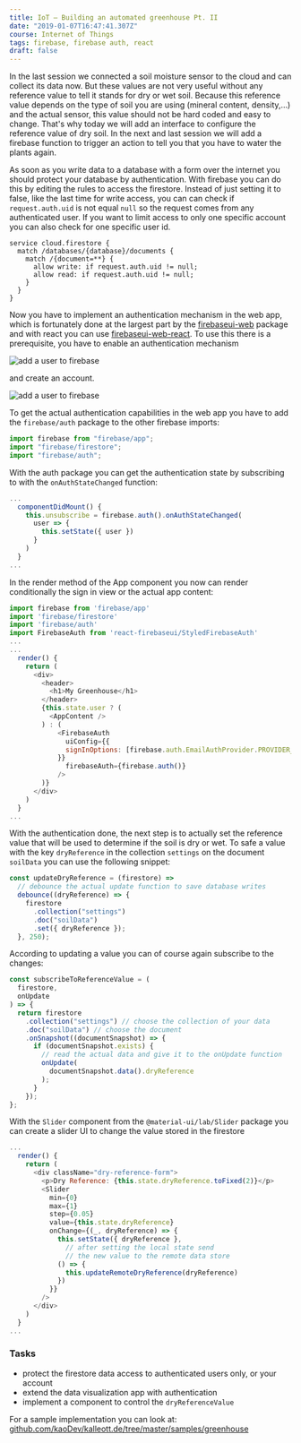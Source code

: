 ```yaml
---
title: IoT — Building an automated greenhouse Pt. II
date: "2019-01-07T16:47:41.307Z"
course: Internet of Things
tags: firebase, firebase auth, react
draft: false
---
```


In the last session we connected a soil moisture
sensor to the cloud and can collect its data now.
But these values are not very useful without any
reference value to tell it stands for dry or wet
soil. Because this reference value depends on the
type of soil you are using (mineral content,
density,...) and the actual sensor, this value
should not be hard coded and easy to change.
That's why today we will add an interface to
configure the reference value of dry soil. In the
next and last session we will add a firebase
function to trigger an action to tell you that you
have to water the plants again.

As soon as you write data to a database with a
form over the internet you should protect your
database by authentication. With firebase you can
do this by editing the rules to access the
firestore. Instead of just setting it to false,
like the last time for write access, you can can
check if `request.auth.uid` is not equal `null` so
the request comes from any authenticated user. If
you want to limit access to only one specific
account you can also check for one specific user
id.

```
service cloud.firestore {
  match /databases/{database}/documents {
    match /{document=**} {
      allow write: if request.auth.uid != null;
      allow read: if request.auth.uid != null;
    }
  }
}
```

Now you have to implement an authentication
mechanism in the web app, which is fortunately
done at the largest part by the
[firebaseui-web](https://github.com/firebase/firebaseui-web)
package and with react you can use
[firebaseui-web-react](https://github.com/firebase/firebaseui-web-react).
To use this there is a prerequisite, you have to
enable an authentication mechanism

![add a user to firebase](/images/firebase-enable-auth.png)

and create an account.

![add a user to firebase](/images/firebase-add-user.png)

To get the actual authentication capabilities in
the web app you have to add the `firebase/auth`
package to the other firebase imports:

```js
import firebase from "firebase/app";
import "firebase/firestore";
import "firebase/auth";
```

With the auth package you can get the
authentication state by subscribing to with the
`onAuthStateChanged` function:

```js
...
  componentDidMount() {
    this.unsubscribe = firebase.auth().onAuthStateChanged(
      user => {
        this.setState({ user })
      }
    )
  }
...
```

In the render method of the App component you now
can render conditionally the sign in view or the
actual app content:

```js
import firebase from 'firebase/app'
import 'firebase/firestore'
import 'firebase/auth'
import FirebaseAuth from 'react-firebaseui/StyledFirebaseAuth'
...
...
  render() {
    return (
      <div>
        <header>
          <h1>My Greenhouse</h1>
        </header>
        {this.state.user ? (
          <AppContent />
        ) : (
            <FirebaseAuth
              uiConfig={{
              signInOptions: [firebase.auth.EmailAuthProvider.PROVIDER_ID]
            }}
              firebaseAuth={firebase.auth()}
            />
        )}
      </div>
    )
  }
...
```

With the authentication done, the next step is to
actually set the reference value that will be used
to determine if the soil is dry or wet. To safe a
value with the key `dryReference` in the
collection `settings` on the document `soilData`
you can use the following snippet:

```js
const updateDryReference = (firestore) =>
  // debounce the actual update function to save database writes
  debounce((dryReference) => {
    firestore
      .collection("settings")
      .doc("soilData")
      .set({ dryReference });
  }, 250);
```

According to updating a value you can of course
again subscribe to the changes:

```js
const subscribeToReferenceValue = (
  firestore,
  onUpdate
) => {
  return firestore
    .collection("settings") // choose the collection of your data
    .doc("soilData") // choose the document
    .onSnapshot((documentSnapshot) => {
      if (documentSnapshot.exists) {
        // read the actual data and give it to the onUpdate function
        onUpdate(
          documentSnapshot.data().dryReference
        );
      }
    });
};
```

With the `Slider` component from the
`@material-ui/lab/Slider` package you can create a
slider UI to change the value stored in the
firestore

```js
...
  render() {
    return (
      <div className="dry-reference-form">
        <p>Dry Reference: {this.state.dryReference.toFixed(2)}</p>
        <Slider
          min={0}
          max={1}
          step={0.05}
          value={this.state.dryReference}
          onChange={(_, dryReference) => {
            this.setState({ dryReference },
              // after setting the local state send
              // the new value to the remote data store
            () => {
              this.updateRemoteDryReference(dryReference)
            })
          }}
        />
      </div>
    )
  }
...
```

### Tasks

- protect the firestore data access to
  authenticated users only, or your account
- extend the data visualization app with
  authentication
- implement a component to control the
  `dryReferenceValue`

For a sample implementation you can look at:
[github.com/kaoDev/kalleott.de/tree/master/samples/greenhouse](https://github.com/kaoDev/kalleott.de/tree/master/samples/greenhouse)
